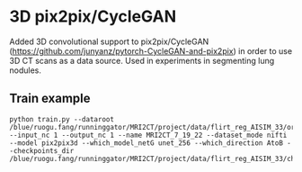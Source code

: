 # 3D pix2pix/CycleGAN

Added 3D convolutional support to pix2pix/CycleGAN (https://github.com/junyanz/pytorch-CycleGAN-and-pix2pix) in order to use 3D CT scans as a data source.  Used in experiments in segmenting lung nodules.

## Train example

```
python train.py --dataroot /blue/ruogu.fang/runninggator/MRI2CT/project/data/flirt_reg_AISIM_33/organized/train --input_nc 1 --output_nc 1 --name MRI2CT_7_19_22 --dataset_mode nifti --model pix2pix3d --which_model_netG unet_256 --which_direction AtoB --checkpoints_dir /blue/ruogu.fang/runninggator/MRI2CT/project/data/flirt_reg_AISIM_33/checkpoints/3d_pix2pix/
```